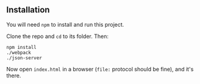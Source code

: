 Installation
------------
You will need `npm` to install and run this project.

Clone the repo and `cd` to its folder. Then:

```
npm install
./webpack
./json-server
```

Now open `index.html` in a browser (`file:` protocol should be fine),
and it's there.
